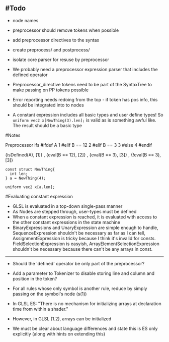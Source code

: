 #Todo
------
- node names
- preprocessor should remove tokens when possible
- add preprocessor directives to the syntax
- create preprocess/ and postprocess/
- isolate core parser for resuse by preprocessor

- We probably need a preprocessor expression parser that includes the defined operator
- Preprocessor_directive tokens need to be part of the SyntaxTree to make passing on PP tokens possible
- Error reporting needs redoing from the top - if token has pos info, this should be integrated into to nodes

- A constant expression includes all basic types and user define types! So ```uniform vec2 x[NewThing(3).len];``` is valid as is something awful like. The result should be a basic type


#Notes

Preprocessor ifs
#ifdef A
1
#elif B == 12
2
#elif B == 3
3
#else
4
#endif

{isDefined(A), [1]} , {eval(B == 12), [2]} , {eval(B == 3), [3]} , {!eval(B == 3), [3]}





````
const struct NewThing{
  int len; 
} a = NewThing(4);

uniform vec2 x[a.len];
````
#Evaluating constant expression
- GLSL is evaluated in a top-down single-pass manner
- As Nodes are stepped through, user-types must be defined
- When a constant expression is reached, it is evaluated with access to the other constant expressions in the state machine
- BinaryExpressions and UnaryExpression are simple enough to handle, SequenceExpression shouldn't be necessary as far as I can tell, AssignmentExpression is tricky because I think it's invalid for consts. FieldSelectionExpression is easyish, ArrayElementSelectionExpression shouldn't be necessary because there can't be any arrays in const. 
----

- Should the 'defined' operator be only part of the preprocessor?
- Add a parameter to Tokenizer to disable storing line and column and position in the token?

- For all rules whose only symbol is another rule, reduce by simply passing on the symbol's node (s(1))

- In GLSL ES: "There is no mechanism for initializing arrays at declaration time from within a shader."
- However, in GLSL (1.2), arrays can be initialized
- We must be clear about language differences and state this is ES only explicitly (along with hints on extending this)
